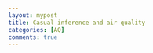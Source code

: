 ```yaml
---
layout: mypost
title: Casual inference and air quality
categories: [AQ]
comments: true
---
```


<div id="adobe-dc-view" style="height: 520px; "></div>
<script src="https://documentcloud.adobe.com/view-sdk/main.js"></script>
<script type="text/javascript">
	document.addEventListener("adobe_dc_view_sdk.ready", function(){ 
		var adobeDCView = new AdobeDC.View({clientId: "a54b021b77f94e2fb4bc0ce20f4403b4", divId: "adobe-dc-view"});
		adobeDCView.previewFile({
			content:{location: {url: "Casual_inference_and_AQ.pdf"}},
			metaData:{fileName: "Casual_inference_and_AQ.pdf"}
		}, {embedMode: "SIZED_CONTAINER"});
	});
</script>
